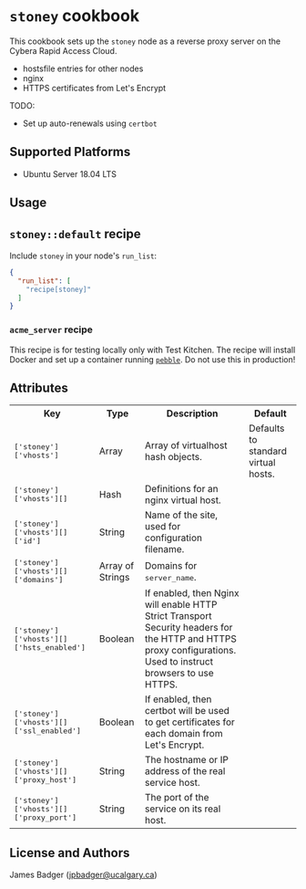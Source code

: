 # `stoney` cookbook

This cookbook sets up the `stoney` node as a reverse proxy server on the Cybera Rapid Access Cloud.

* hostsfile entries for other nodes
* nginx
* HTTPS certificates from Let's Encrypt

TODO:

* Set up auto-renewals using `certbot`

## Supported Platforms

* Ubuntu Server 18.04 LTS

## Usage

## `stoney::default` recipe

Include `stoney` in your node's `run_list`:

```json
{
  "run_list": [
    "recipe[stoney]"
  ]
}
```

### `acme_server` recipe

This recipe is for testing locally only with Test Kitchen. The recipe will install Docker and set up a container running [`pebble`][1]. Do not use this in production!

[1]: https://github.com/letsencrypt/pebble

## Attributes

<table>
  <tr>
    <th>Key</th>
    <th>Type</th>
    <th>Description</th>
    <th>Default</th>
  </tr>
  <tr>
    <td><tt>['stoney']['vhosts']</tt></td>
    <td>Array</td>
    <td>Array of virtualhost hash objects.</td>
    <td>Defaults to standard virtual hosts.</td>
  </tr>
  <tr>
    <td><tt>['stoney']['vhosts'][]</tt></td>
    <td>Hash</td>
    <td>Definitions for an nginx virtual host.</td>
    <td></td>
  </tr>
  <tr>
    <td><tt>['stoney']['vhosts'][]['id']</tt></td>
    <td>String</td>
    <td>Name of the site, used for configuration filename.</td>
    <td></td>
  </tr>
  <tr>
    <td><tt>['stoney']['vhosts'][]['domains']</tt></td>
    <td>Array of Strings</td>
    <td>Domains for <tt>server_name</tt>.</td>
    <td></td>
  </tr>
  <tr>
    <td><tt>['stoney']['vhosts'][]['hsts_enabled']</tt></td>
    <td>Boolean</td>
    <td>If enabled, then Nginx will enable HTTP Strict Transport Security headers for the HTTP and HTTPS proxy configurations. Used to instruct browsers to use HTTPS.</td>
    <td></td>
  </tr>
  <tr>
    <td><tt>['stoney']['vhosts'][]['ssl_enabled']</tt></td>
    <td>Boolean</td>
    <td>If enabled, then certbot will be used to get certificates for each domain from Let's Encrypt.</td>
    <td></td>
  </tr>
  <tr>
    <td><tt>['stoney']['vhosts'][]['proxy_host']</tt></td>
    <td>String</td>
    <td>The hostname or IP address of the real service host.</td>
    <td></td>
  </tr>
  <tr>
    <td><tt>['stoney']['vhosts'][]['proxy_port']</tt></td>
    <td>String</td>
    <td>The port of the service on its real host.</td>
    <td></td>
  </tr>
</table>

## License and Authors

James Badger (jpbadger@ucalgary.ca)
